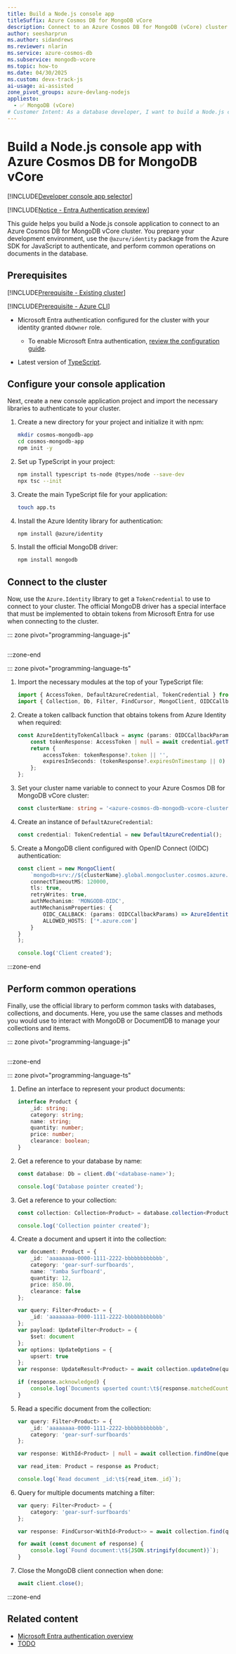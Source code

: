 ```yaml
---
title: Build a Node.js console app
titleSuffix: Azure Cosmos DB for MongoDB vCore
description: Connect to an Azure Cosmos DB for MongoDB (vCore) cluster by using a Node.js console application in your preferred developer language.
author: seesharprun
ms.author: sidandrews
ms.reviewer: nlarin
ms.service: azure-cosmos-db
ms.subservice: mongodb-vcore
ms.topic: how-to
ms.date: 04/30/2025
ms.custom: devx-track-js
ai-usage: ai-assisted
zone_pivot_groups: azure-devlang-nodejs
appliesto:
  - ✅ MongoDB (vCore)
# Customer Intent: As a database developer, I want to build a Node.js console application to quickly and securely connect to and query my database and collections.
---
```


# Build a Node.js console app with Azure Cosmos DB for MongoDB vCore

[!INCLUDE[Developer console app selector](includes/selector-build-console-app-dev.md)]

[!INCLUDE[Notice - Entra Authentication preview](includes/notice-entra-authentication-preview.md)]

This guide helps you build a Node.js console application to connect to an Azure Cosmos DB for MongoDB vCore cluster. You prepare your development environment, use the `@azure/identity` package from the Azure SDK for JavaScript to authenticate, and perform common operations on documents in the database.

## Prerequisites

[!INCLUDE[Prerequisite - Existing cluster](includes/prereq-existing-cluster.md)]

[!INCLUDE[Prerequisite - Azure CLI](includes/prereq-azure-cli.md)]

- Microsoft Entra authentication configured for the cluster with your identity granted `dbOwner` role.

    - To enable Microsoft Entra authentication, [review the configuration guide](how-to-configure-entra-authentication.md).

- Latest version of [TypeScript](https://www.typescriptlang.org).

## Configure your console application

Next, create a new console application project and import the necessary libraries to authenticate to your cluster.

1. Create a new directory for your project and initialize it with npm:

    ```bash
    mkdir cosmos-mongodb-app
    cd cosmos-mongodb-app
    npm init -y
    ```

1. Set up TypeScript in your project:

    ```bash
    npm install typescript ts-node @types/node --save-dev
    npx tsc --init
    ```

1. Create the main TypeScript file for your application:

    ```bash
    touch app.ts
    ```
    
1. Install the Azure Identity library for authentication:

    ```bash
    npm install @azure/identity
    ```
    
1. Install the official MongoDB driver:
    
    ```bash
    npm install mongodb
    ```

## Connect to the cluster

Now, use the `Azure.Identity` library to get a `TokenCredential` to use to connect to your cluster. The official MongoDB driver has a special interface that must be implemented to obtain tokens from Microsoft Entra for use when connecting to the cluster.

::: zone pivot="programming-language-js"

```javascript

```

:::zone-end

::: zone pivot="programming-language-ts"

1. Import the necessary modules at the top of your TypeScript file:

    ```typescript
    import { AccessToken, DefaultAzureCredential, TokenCredential } from '@azure/identity';
    import { Collection, Db, Filter, FindCursor, MongoClient, OIDCCallbackParams, OIDCResponse, UpdateFilter, UpdateOptions, UpdateResult, WithId } from 'mongodb';
    ```

1. Create a token callback function that obtains tokens from Azure Identity when required:

    ```typescript
    const AzureIdentityTokenCallback = async (params: OIDCCallbackParams, credential: TokenCredential): Promise<OIDCResponse> => {
        const tokenResponse: AccessToken | null = await credential.getToken(['https://ossrdbms-aad.database.windows.net/.default']);
        return {
            accessToken: tokenResponse?.token || '',
            expiresInSeconds: (tokenResponse?.expiresOnTimestamp || 0) - Math.floor(Date.now() / 1000)
        };
    };
    ```

1. Set your cluster name variable to connect to your Azure Cosmos DB for MongoDB vCore cluster:

    ```typescript
    const clusterName: string = '<azure-cosmos-db-mongodb-vcore-cluster-name>';
    ```

1. Create an instance of `DefaultAzureCredential`:

    ```typescript
    const credential: TokenCredential = new DefaultAzureCredential();
    ```

1. Create a MongoDB client configured with OpenID Connect (OIDC) authentication:

    ```typescript
    const client = new MongoClient(
        `mongodb+srv://${clusterName}.global.mongocluster.cosmos.azure.com/`, {
        connectTimeoutMS: 120000,
        tls: true,
        retryWrites: true,
        authMechanism: 'MONGODB-OIDC',
        authMechanismProperties: {
            OIDC_CALLBACK: (params: OIDCCallbackParams) => AzureIdentityTokenCallback(params, credential),
            ALLOWED_HOSTS: ['*.azure.com']
        }
    }
    );
    
    console.log('Client created');
    ```

:::zone-end

## Perform common operations

Finally, use the official library to perform common tasks with databases, collections, and documents. Here, you use the same classes and methods you would use to interact with MongoDB or DocumentDB to manage your collections and items.

::: zone pivot="programming-language-js"

```javascript

```

:::zone-end

::: zone pivot="programming-language-ts"

1. Define an interface to represent your product documents:

    ```typescript
    interface Product {
        _id: string;
        category: string;
        name: string;
        quantity: number;
        price: number;
        clearance: boolean;
    }
    ```

1. Get a reference to your database by name:

    ```typescript
    const database: Db = client.db('<database-name>');
    
    console.log('Database pointer created');
    ```

1. Get a reference to your collection:

    ```typescript
    const collection: Collection<Product> = database.collection<Product>('<collection-name>');
    
    console.log('Collection pointer created');
    ```

1. Create a document and upsert it into the collection:

    ```typescript
    var document: Product = {
        _id: 'aaaaaaaa-0000-1111-2222-bbbbbbbbbbbb',
        category: 'gear-surf-surfboards',
        name: 'Yamba Surfboard',
        quantity: 12,
        price: 850.00,
        clearance: false
    };
    
    var query: Filter<Product> = {
        _id: 'aaaaaaaa-0000-1111-2222-bbbbbbbbbbbb'
    };
    var payload: UpdateFilter<Product> = {
        $set: document
    };
    var options: UpdateOptions = {
        upsert: true
    };
    var response: UpdateResult<Product> = await collection.updateOne(query, payload, options);
    
    if (response.acknowledged) {
        console.log(`Documents upserted count:\t${response.matchedCount}`);
    }
    ```

1. Read a specific document from the collection:

    ```typescript
    var query: Filter<Product> = {
        _id: 'aaaaaaaa-0000-1111-2222-bbbbbbbbbbbb',
        category: 'gear-surf-surfboards'
    };
    
    var response: WithId<Product> | null = await collection.findOne(query);
    
    var read_item: Product = response as Product;
    
    console.log(`Read document _id:\t${read_item._id}`);
    ```

1. Query for multiple documents matching a filter:

    ```typescript
    var query: Filter<Product> = {
        category: 'gear-surf-surfboards'
    };
    
    var response: FindCursor<WithId<Product>> = await collection.find(query);
    
    for await (const document of response) {
        console.log(`Found document:\t${JSON.stringify(document)}`);
    }
    ```

1. Close the MongoDB client connection when done:

    ```typescript
    await client.close();
    ```

:::zone-end

## Related content

- [Microsoft Entra authentication overview](entra-authentication.md)
- [TODO](about:blank)
